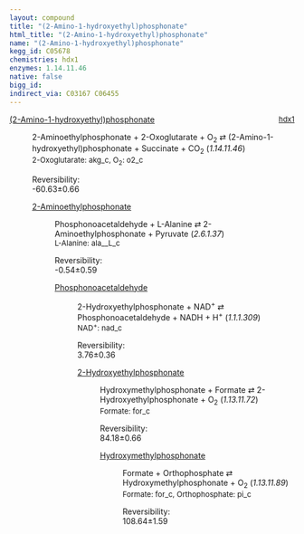 ```yaml
---
layout: compound
title: "(2-Amino-1-hydroxyethyl)phosphonate"
html_title: "(2-Amino-1-hydroxyethyl)phosphonate"
name: "(2-Amino-1-hydroxyethyl)phosphonate"
kegg_id: C05678
chemistries: hdx1
enzymes: 1.14.11.46
native: false
bigg_id: 
indirect_via: C03167 C06455
---
```

<dl><dt class='rs-product'><a href='/compounds/C05678' class='link-dark' data-bs-toggle='tooltip' data-bs-html='true' data-bs-title='KEGG: C05678'>(2-Amino-1-hydroxyethyl)phosphonate</a><span style='float: right; max-width: 40%'><a href='/chemistries/hdx1' class='link-dark opacity-50' style='font-size: small; word-wrap: anywhere;'>hdx1</a></span></dt><dd><p>2-Aminoethylphosphonate + 2-Oxoglutarate + O<sub>2</sub> &#8644; (2-Amino-1-hydroxyethyl)phosphonate + Succinate + CO<sub>2</sub> (<i>1.14.11.46</i>)<br /><span style='font-size: small;'><span data-bs-toggle='tooltip' data-bs-html='true' data-bs-title='KEGG: C00026'>2-Oxoglutarate</span>: akg_c, <span data-bs-toggle='tooltip' data-bs-html='true' data-bs-title='KEGG: C00007'>O<sub>2</sub></span>: o2_c</span><br /><div class="reversibility_info">Reversibility: <div class="progress" style="flex-direction: row-reverse;"><div class="progress-bar bg-success" role="progressbar" style="width: 606.27%" aria-valuenow="-60.627099217704355" aria-valuemin="0" aria-valuemax="10"></div></div><span>-60.63&plusmn;0.66</span><div class="progress"><div class="progress-bar bg-danger" role="progressbar" style="width: 0%" aria-valuenow="-60.627099217704355" aria-valuemin="0" aria-valuemax="10"></div></div></div></p><dl><dt><a href='/compounds/C03557' class='link-dark' data-bs-toggle='tooltip' data-bs-html='true' data-bs-title='KEGG: C03557'>2-Aminoethylphosphonate</a><span style='float: right; max-width: 40%'><a href='/chemistries/None' class='link-dark opacity-50' style='font-size: small; word-wrap: anywhere;'></a></span></dt><dd><p>Phosphonoacetaldehyde + L-Alanine &#8644; 2-Aminoethylphosphonate + Pyruvate (<i>2.6.1.37</i>)<br /><span style='font-size: small;'><span data-bs-toggle='tooltip' data-bs-html='true' data-bs-title='KEGG: C00041'>L-Alanine</span>: ala__L_c</span><br /><div class="reversibility_info">Reversibility: <div class="progress" style="flex-direction: row-reverse;"><div class="progress-bar bg-success" role="progressbar" style="width: 5.41%" aria-valuenow="-0.5407068978507927" aria-valuemin="0" aria-valuemax="10"></div><div class="progress-bar bg-warning" role="progressbar" style="width: 5.92%" aria-valuenow="-0.5407068978507927" aria-valuemin="0" aria-valuemax="10"></div></div><span>-0.54&plusmn;0.59</span><div class="progress"><div class="progress-bar bg-danger" role="progressbar" style="width: 0%" aria-valuenow="-0.5407068978507927" aria-valuemin="0" aria-valuemax="10"></div></div></div></p><dl><dt><a href='/compounds/C03167' class='link-dark' data-bs-toggle='tooltip' data-bs-html='true' data-bs-title='KEGG: C03167'>Phosphonoacetaldehyde</a><span style='float: right; max-width: 40%'><a href='/chemistries/None' class='link-dark opacity-50' style='font-size: small; word-wrap: anywhere;'></a></span></dt><dd><p>2-Hydroxyethylphosphonate + NAD<sup>+</sup> &#8644; Phosphonoacetaldehyde + NADH + H<sup>+</sup> (<i>1.1.1.309</i>)<br /><span style='font-size: small;'><span data-bs-toggle='tooltip' data-bs-html='true' data-bs-title='KEGG: C00003'>NAD<sup>+</sup></span>: nad_c</span><br /><div class="reversibility_info">Reversibility: <div class="progress"><div class="progress-bar bg-success" role="progressbar" style="width: 0%" aria-valuenow="0" aria-valuemin="0" aria-valuemax="100"></div></div><span>3.76&plusmn;0.36</span><div class="progress"><div class="progress-bar bg-danger" role="progressbar" style="width: 37.61%" aria-valuenow="3.7605613391067423" aria-valuemin="0" aria-valuemax="10"></div><div class="progress-bar bg-warning" role="progressbar" style="width: 3.58%" aria-valuenow="3.7605613391067423" aria-valuemin="0" aria-valuemax="10"></div></div></div></p><dl><dt><a href='/compounds/C06451' class='link-dark' data-bs-toggle='tooltip' data-bs-html='true' data-bs-title='KEGG: C06451'>2-Hydroxyethylphosphonate</a><span style='float: right; max-width: 40%'><a href='/chemistries/None' class='link-dark opacity-50' style='font-size: small; word-wrap: anywhere;'></a></span></dt><dd><p>Hydroxymethylphosphonate + Formate &#8644; 2-Hydroxyethylphosphonate + O<sub>2</sub> (<i>1.13.11.72</i>)<br /><span style='font-size: small;'><span data-bs-toggle='tooltip' data-bs-html='true' data-bs-title='KEGG: C00058'>Formate</span>: for_c</span><br /><div class="reversibility_info">Reversibility: <div class="progress"><div class="progress-bar bg-success" role="progressbar" style="width: 0%" aria-valuenow="0" aria-valuemin="0" aria-valuemax="100"></div></div><span>84.18&plusmn;0.66</span><div class="progress"><div class="progress-bar bg-danger" role="progressbar" style="width: 841.80%" aria-valuenow="84.18034315352084" aria-valuemin="0" aria-valuemax="10"></div></div></div></p><dl><dt><a href='/compounds/C06455' class='link-dark' data-bs-toggle='tooltip' data-bs-html='true' data-bs-title='KEGG: C06455'>Hydroxymethylphosphonate</a><span style='float: right; max-width: 40%'><a href='/chemistries/None' class='link-dark opacity-50' style='font-size: small; word-wrap: anywhere;'></a></span></dt><dd><p>Formate + Orthophosphate &#8644; Hydroxymethylphosphonate + O<sub>2</sub> (<i>1.13.11.89</i>)<br /><span style='font-size: small;'><span data-bs-toggle='tooltip' data-bs-html='true' data-bs-title='KEGG: C00058'>Formate</span>: for_c, <span data-bs-toggle='tooltip' data-bs-html='true' data-bs-title='KEGG: C00009'>Orthophosphate</span>: pi_c</span><br /><div class="reversibility_info">Reversibility: <div class="progress"><div class="progress-bar bg-success" role="progressbar" style="width: 0%" aria-valuenow="0" aria-valuemin="0" aria-valuemax="100"></div></div><span>108.64&plusmn;1.59</span><div class="progress"><div class="progress-bar bg-danger" role="progressbar" style="width: 1086.42%" aria-valuenow="108.64245440381366" aria-valuemin="0" aria-valuemax="10"></div></div></div></p><dl></dl></dd></dl></dd></dl></dd></dl></dd></dl></dd></dl>